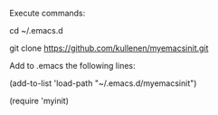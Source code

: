 Execute commands:

cd ~/.emacs.d

git clone https://github.com/kullenen/myemacsinit.git




Add to .emacs the following lines:

(add-to-list 'load-path "~/.emacs.d/myemacsinit")

(require 'myinit)



